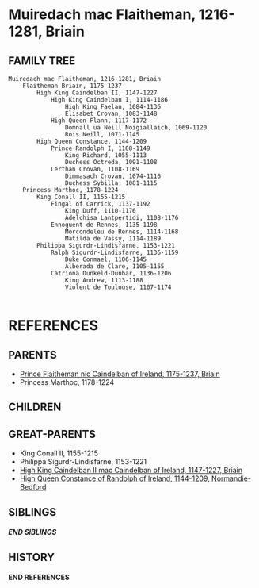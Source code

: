 # Muiredach mac Flaitheman, 1216-1281, Briain

## FAMILY TREE

```
Muiredach mac Flaitheman, 1216-1281, Briain
    Flaitheman Briain, 1175-1237
        High King Caindelban II, 1147-1227
            High King Caindelban I, 1114-1186
                High King Faelan, 1084-1136
                Elisabet Crovan, 1083-1148
            High Queen Flann, 1117-1172
                Domnall ua Neill Noigiallaich, 1069-1120
                Rois Neill, 1071-1145
        High Queen Constance, 1144-1209
            Prince Randolph I, 1108-1149
                King Richard, 1055-1113
                Duchess Octreda, 1091-1108
            Lerthan Crovan, 1108-1169
                Dimmasach Crovan, 1074-1116
                Duchess Sybilla, 1081-1115
    Princess Marthoc, 1178-1224
        King Conall II, 1155-1215
            Fingal of Carrick, 1137-1192
                King Duff, 1110-1176
                Adelchisa Lantpertidi, 1108-1176
            Ennoguent de Rennes, 1135-1198
                Morcondeleu de Rennes, 1114-1168
                Matilda de Vassy, 1114-1189
        Philippa Sigurdr-Lindisfarne, 1153-1221
            Ralph Sigurdr-Lindisfarne, 1136-1159
                Duke Conmael, 1106-1145
                Alberada de Clare, 1105-1155
            Catriona Dunkeld-Dunbar, 1136-1206
                King Andrew, 1113-1188
                Violent de Toulouse, 1107-1174
        
```


# REFERENCES

## PARENTS 
* [Prince Flaitheman nic Caindelban of Ireland, 1175-1237, Briain](p/flaitheman_nic_caindelban_1175.md)
* Princess Marthoc, 1178-1224

## CHILDREN 


## GREAT-PARENTS 
* King Conall II, 1155-1215
* Philippa Sigurdr-Lindisfarne, 1153-1221
* [High King Caindelban II mac Caindelban of Ireland, 1147-1227, Briain](p/caindelban_ii_mac_caindelban_1147.md)
* [High Queen Constance of Randolph of Ireland, 1144-1209, Normandie-Bedford](p/constance_randolph_1144.md)

## SIBLINGS

##### END SIBLINGS  
## HISTORY

#### END REFERENCES
